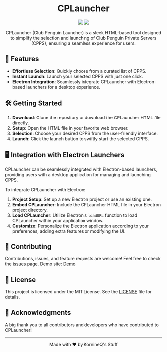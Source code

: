 <h1 align="center">CPLauncher</h1>

<p align="center">
  <img src="https://img.shields.io/badge/version-1.0.2-blue.svg?cacheSeconds=2592000" />
  <img src="https://img.shields.io/badge/license-MIT-green.svg" />
</p>

<p align="center">
  CPLauncher (Club Penguin Launcher) is a sleek HTML-based tool designed to simplify the selection and launching of Club Penguin Private Servers (CPPS), ensuring a seamless experience for users.
</p>

## 🚀 Features

- **Effortless Selection**: Quickly choose from a curated list of CPPS.
- **Instant Launch**: Launch your selected CPPS with just one click.
- **Electron Integration**: Seamlessly integrate CPLauncher with Electron-based launchers for a desktop experience.

## 🛠️ Getting Started

1. **Download**: Clone the repository or download the CPLauncher HTML file directly.
2. **Setup**: Open the HTML file in your favorite web browser.
3. **Selection**: Choose your desired CPPS from the user-friendly interface.
4. **Launch**: Click the launch button to swiftly start the selected CPPS.

## 🖥️ Integration with Electron Launchers

CPLauncher can be seamlessly integrated with Electron-based launchers, providing users with a desktop application for managing and launching CPPS.

To integrate CPLauncher with Electron:

1. **Project Setup**: Set up a new Electron project or use an existing one.
2. **Embed CPLauncher**: Include the CPLauncher HTML file in your Electron project directory.
3. **Load CPLauncher**: Utilize Electron's `loadURL` function to load CPLauncher within your application window.
4. **Customize**: Personalize the Electron application according to your preferences, adding extra features or modifying the UI.

## 🤝 Contributing

Contributions, issues, and feature requests are welcome! Feel free to check the [issues page](https://github.com/KornineQStuff/CPLauncher/issues).
Demo site: [Demo](https://kornineq.de/cplauncher)

## 📝 License

This project is licensed under the MIT License. See the [LICENSE](LICENSE) file for details.

## 🙏 Acknowledgments

A big thank you to all contributors and developers who have contributed to CPLauncher!

---

<p align="center">
  Made with ❤️ by KornineQ's Stuff
</p>
